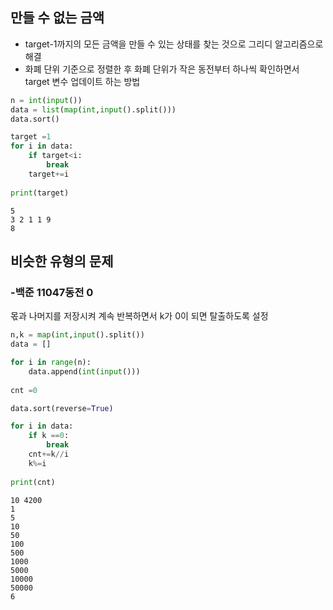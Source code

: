 ## 만들 수 없는 금액

* target-1까지의 모든 금액을 만들 수 있는 상태를 찾는 것으로 그리디 알고리즘으로 해결  
* 화폐 단위 기준으로 정렬한 후 화폐 단위가 작은 동전부터 하나씩 확인하면서 target 변수 업데이트 하는 방법


```python
n = int(input())
data = list(map(int,input().split()))
data.sort()

target =1
for i in data:
    if target<i:
        break
    target+=i
    
print(target)    
```

    5
    3 2 1 1 9
    8
    

## 비슷한 유형의 문제

###  -백준 11047동전 0

몫과 나머지를 저장시켜 계속 반복하면서 k가 0이 되면 탈출하도록 설정


```python
n,k = map(int,input().split())
data = []

for i in range(n):
    data.append(int(input()))
    
cnt =0

data.sort(reverse=True)

for i in data:
    if k ==0:
        break
    cnt+=k//i
    k%=i
    
print(cnt)

```

    10 4200
    1
    5
    10
    50
    100
    500
    1000
    5000
    10000
    50000
    6
    
